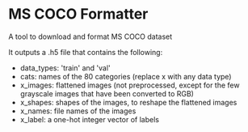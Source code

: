 # MS COCO Formatter

A tool to download and format MS COCO dataset

It outputs a .h5 file that contains the following:

* data_types: 'train' and 'val'
* cats: names of the 80 categories
(replace x with any data type)
* x_images: flattened images (not preprocessed, except for the few grayscale images that have been converted to RGB)
* x_shapes: shapes of the images, to reshape the flattened images
* x_names: file names of the images
* x_label: a one-hot integer vector of labels
